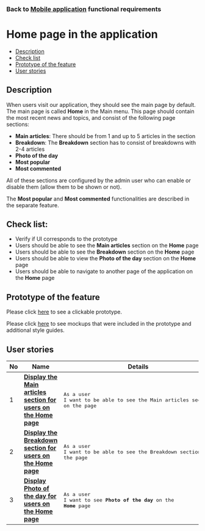 ### Back to [Mobile application](../../#mobile-application) functional requirements

# Home page in the application

- [Description](#description)
- [Check list](#check-list)
- [Prototype of the feature](#prototype-of-the-feature)
- [User stories](#user-stories)

## Description

When users visit our application, they should see the main page by default. The main page is called <b>Home</b> in the Main menu. This page should contain the most recent news and topics, and consist of the following page sections:
  - <b>Main articles</b>: There should be from 1 and up to 5 articles in the section
  - <b>Breakdown</b>: The <b>Breakdown</b> section has to consist of breakdowns with 2-4 articles
  - <b>Photo of the day</b>
  - <b>Most popular</b>
  - <b>Most commented</b>

All of these sections are configured by the admin user who can enable or disable them (allow them to be shown or not).

The <b>Most popular</b> and <b>Most commented</b> functionalities are described in the separate feature.

## Check list:

  - Verify if UI corresponds to the prototype
  - Users should be able to see the <b>Main articles</b> section on the <b>Home</b> page
  - Users should be able to see the <b>Breakdown</b> section on the <b>Home</b> page
  - Users should be able to view the <b>Photo of the day</b> section on the <b>Home</b> page
  - Users should be able to navigate to another page of the application on the <b>Home</b> page

## Prototype of the feature

Please click [here](https://www.figma.com/proto/JVDTph8VY9Ye7kz8BTDxhJ/1-Sports-Hub-General-Prototype?page-id=0%3A5852&node-id=0%3A7481&viewport=-1637%2C-969%2C0.37520089745521545&scaling=scale-down) to see a clickable prototype.

Please click [here](https://www.figma.com/file/egXgh8BYD7Xaa0JeMNhv9R/Manage-advertisements?node-id=0%3A1075) to see mockups that were included in the prototype and additional style guides.

## User stories

No           |      Name     |   Details
------------ | ------------- | -------------
1 |[**Display the Main articles section for users on the Home page**](/sports_hub_portal/mobile_application_features/home_page/user_stories/display_main_articles_for_user)|<pre>As a user<br>I want to be able to see the Main articles section on the page</pre>
2 |[**Display the Breakdown section for users on the Home page**](/sports_hub_portal/mobile_application_features/home_page/user_stories/display_breakdown_for_user)|<pre>As a user</br>I want to be able to see the Breakdown section on the page</pre>
3 |[**Display Photo of the day for users on the Home page**](/sports_hub_portal/mobile_application_features/home_page/user_stories/display_photo_of_the_day_for_user)|<pre>As a user<br>I want to see <b>Photo of the day</b> on the <b>Home</b> page</pre>
